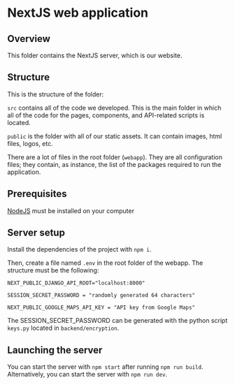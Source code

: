 # NextJS web application

## Overview

This folder contains the NextJS server, which is our website.

## Structure

This is the structure of the folder:

`src` contains all of the code we developed. This is the main folder in which all of the code for the pages, 
components, and API-related scripts is located.

`public` is the folder with all of our static assets. It can contain images, html files, logos, etc.

There are a lot of files in the root folder (`webapp`). They are all configuration files; they contain, as instance, the list of the
packages required to run the application.

## Prerequisites

[NodeJS](https://nodejs.org/en) must be installed on your computer

## Server setup

Install the dependencies of the project with `npm i`.  

Then, create a file named `.env` in the root folder of the webapp. The structure must be the following:

```
NEXT_PUBLIC_DJANGO_API_ROOT="localhost:8000"

SESSION_SECRET_PASSWORD = "randomly generated 64 characters"

NEXT_PUBLIC_GOOGLE_MAPS_API_KEY = "API key from Google Maps"
```

The SESSION_SECRET_PASSWORD can be generated with the python script ``keys.py`` located in ``backend/encryption``.

## Launching the server

You can start the server with `npm start` after running `npm run build`.
Alternatively, you can start the server with `npm run dev`.
